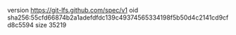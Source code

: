 version https://git-lfs.github.com/spec/v1
oid sha256:55cfd66874b2a1adefdfdc139c49374565334198f5b50d4c2141cd9cfd8c5594
size 35219
